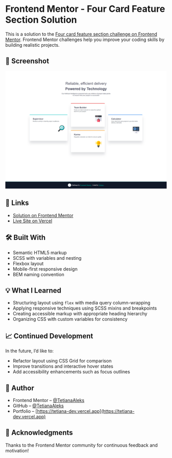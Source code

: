 # Frontend Mentor - Four Card Feature Section Solution

This is a solution to the [Four card feature section challenge on Frontend Mentor](https://www.frontendmentor.io/challenges/four-card-feature-section-weK1eFYK). Frontend Mentor challenges help you improve your coding skills by building realistic projects.

## 📸 Screenshot

![Four Card Feature Section Screenshot](./preview/preview.png)

## 🔗 Links

- [Solution on Frontend Mentor](https://www.frontendmentor.io/solutions/solution-title-include-some-of-the-tools-and-techniques-you-used-to-c-nUF_1kH0gr)
- [Live Site on Vercel](https://fem-projects-hub.vercel.app/four-card-feature-section)

## 🛠️ Built With

- Semantic HTML5 markup
- SCSS with variables and nesting
- Flexbox layout
- Mobile-first responsive design
- BEM naming convention

## 💡 What I Learned

- Structuring layout using `flex` with media query column-wrapping
- Applying responsive techniques using SCSS mixins and breakpoints
- Creating accessible markup with appropriate heading hierarchy
- Organizing CSS with custom variables for consistency

## 📈 Continued Development

In the future, I’d like to:
- Refactor layout using CSS Grid for comparison
- Improve transitions and interactive hover states
- Add accessibility enhancements such as focus outlines

## 👤 Author

- Frontend Mentor – [@TetianaAleks](https://www.frontendmentor.io/profile/TetianaAleks)
- GitHub – [@TetianaAleks](https://github.com/TetianaAleks)
- Portfolio – [https://tetiana-dev.vercel.app](https://tetiana-dev.vercel.app)

## 🙏 Acknowledgments

Thanks to the Frontend Mentor community for continuous feedback and motivation!